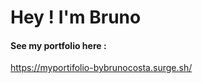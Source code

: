 <h1>Hey ! I'm Bruno</h1>

<h4>See my portfolio here :</h4>


https://myportifolio-bybrunocosta.surge.sh/







